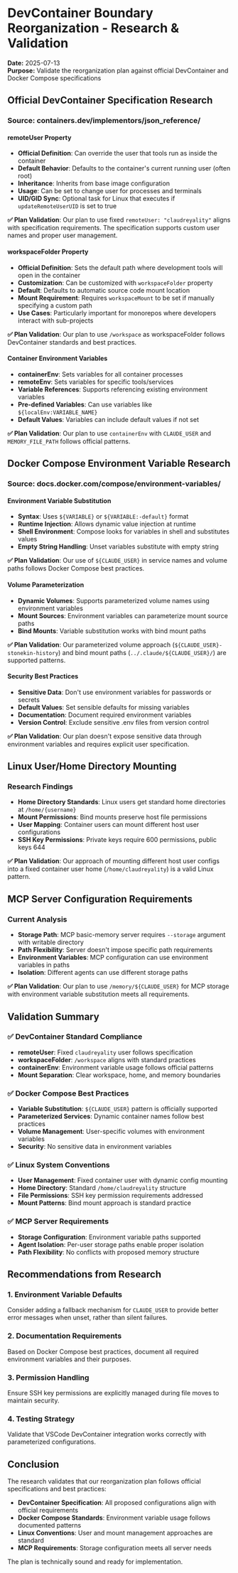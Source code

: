 # DevContainer Boundary Reorganization - Research & Validation

**Date:** 2025-07-13  
**Purpose:** Validate the reorganization plan against official DevContainer and Docker Compose specifications

## Official DevContainer Specification Research

### Source: containers.dev/implementors/json_reference/

#### remoteUser Property

- **Official Definition**: Can override the user that tools run as inside the container
- **Default Behavior**: Defaults to the container's current running user (often root)
- **Inheritance**: Inherits from base image configuration
- **Usage**: Can be set to change user for processes and terminals
- **UID/GID Sync**: Optional task for Linux that executes if `updateRemoteUserUID` is set to true

**✅ Plan Validation**: Our plan to use fixed `remoteUser: "claudreyality"` aligns with specification requirements. The specification supports custom user names and proper user management.

#### workspaceFolder Property

- **Official Definition**: Sets the default path where development tools will open in the container
- **Customization**: Can be customized with `workspaceFolder` property
- **Default**: Defaults to automatic source code mount location
- **Mount Requirement**: Requires `workspaceMount` to be set if manually specifying a custom path
- **Use Cases**: Particularly important for monorepos where developers interact with sub-projects

**✅ Plan Validation**: Our plan to use `/workspace` as workspaceFolder follows DevContainer standards and best practices.

#### Container Environment Variables

- **containerEnv**: Sets variables for all container processes
- **remoteEnv**: Sets variables for specific tools/services
- **Variable References**: Supports referencing existing environment variables
- **Pre-defined Variables**: Can use variables like `${localEnv:VARIABLE_NAME}`
- **Default Values**: Variables can include default values if not set

**✅ Plan Validation**: Our plan to use `containerEnv` with `CLAUDE_USER` and `MEMORY_FILE_PATH` follows official patterns.

## Docker Compose Environment Variable Research

### Source: docs.docker.com/compose/environment-variables/

#### Environment Variable Substitution

- **Syntax**: Uses `${VARIABLE}` or `${VARIABLE:-default}` format
- **Runtime Injection**: Allows dynamic value injection at runtime
- **Shell Environment**: Compose looks for variables in shell and substitutes values
- **Empty String Handling**: Unset variables substitute with empty string

**✅ Plan Validation**: Our use of `${CLAUDE_USER}` in service names and volume paths follows Docker Compose best practices.

#### Volume Parameterization

- **Dynamic Volumes**: Supports parameterized volume names using environment variables
- **Mount Sources**: Environment variables can parameterize mount source paths
- **Bind Mounts**: Variable substitution works with bind mount paths

**✅ Plan Validation**: Our parameterized volume approach (`${CLAUDE_USER}-stonekin-history`) and bind mount paths (`../.claude/${CLAUDE_USER}/`) are supported patterns.

#### Security Best Practices

- **Sensitive Data**: Don't use environment variables for passwords or secrets
- **Default Values**: Set sensible defaults for missing variables
- **Documentation**: Document required environment variables
- **Version Control**: Exclude sensitive .env files from version control

**✅ Plan Validation**: Our plan doesn't expose sensitive data through environment variables and requires explicit user specification.

## Linux User/Home Directory Mounting

### Research Findings

- **Home Directory Standards**: Linux users get standard home directories at `/home/{username}`
- **Mount Permissions**: Bind mounts preserve host file permissions
- **User Mapping**: Container users can mount different host user configurations
- **SSH Key Permissions**: Private keys require 600 permissions, public keys 644

**✅ Plan Validation**: Our approach of mounting different host user configs into a fixed container user home (`/home/claudreyality`) is a valid Linux pattern.

## MCP Server Configuration Requirements

### Current Analysis

- **Storage Path**: MCP basic-memory server requires `--storage` argument with writable directory
- **Path Flexibility**: Server doesn't impose specific path requirements
- **Environment Variables**: MCP configuration can use environment variables in paths
- **Isolation**: Different agents can use different storage paths

**✅ Plan Validation**: Our plan to use `/memory/${CLAUDE_USER}` for MCP storage with environment variable substitution meets all requirements.

## Validation Summary

### ✅ DevContainer Standard Compliance

- **remoteUser**: Fixed `claudreyality` user follows specification
- **workspaceFolder**: `/workspace` aligns with standard practices
- **containerEnv**: Environment variable usage follows official patterns
- **Mount Separation**: Clear workspace, home, and memory boundaries

### ✅ Docker Compose Best Practices

- **Variable Substitution**: `${CLAUDE_USER}` pattern is officially supported
- **Parameterized Services**: Dynamic container names follow best practices
- **Volume Management**: User-specific volumes with environment variables
- **Security**: No sensitive data in environment variables

### ✅ Linux System Conventions

- **User Management**: Fixed container user with dynamic config mounting
- **Home Directory**: Standard `/home/claudreyality` structure
- **File Permissions**: SSH key permission requirements addressed
- **Mount Patterns**: Bind mount approach is standard practice

### ✅ MCP Server Requirements

- **Storage Configuration**: Environment variable paths supported
- **Agent Isolation**: Per-user storage paths enable proper isolation
- **Path Flexibility**: No conflicts with proposed memory structure

## Recommendations from Research

### 1. Environment Variable Defaults

Consider adding a fallback mechanism for `CLAUDE_USER` to provide better error messages when unset, rather than silent failures.

### 2. Documentation Requirements

Based on Docker Compose best practices, document all required environment variables and their purposes.

### 3. Permission Handling

Ensure SSH key permissions are explicitly managed during file moves to maintain security.

### 4. Testing Strategy

Validate that VSCode DevContainer integration works correctly with parameterized configurations.

## Conclusion

The research validates that our reorganization plan follows official specifications and best practices:

- **DevContainer Specification**: All proposed configurations align with official requirements
- **Docker Compose Standards**: Environment variable usage follows documented patterns  
- **Linux Conventions**: User and mount management approaches are standard
- **MCP Requirements**: Storage configuration meets all server needs

The plan is technically sound and ready for implementation.
